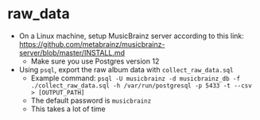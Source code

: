 # raw_data

- On a Linux machine, setup MusicBrainz server according to this link: https://github.com/metabrainz/musicbrainz-server/blob/master/INSTALL.md
	- Make sure you use Postgres version 12
- Using `psql`, export the raw album data with `collect_raw_data.sql`
	- Example command: `psql -U musicbrainz -d musicbrainz_db -f ./collect_raw_data.sql -h /var/run/postgresql -p 5433 -t --csv > [OUTPUT_PATH]`
	- The default password is `musicbrainz`
	- This takes a lot of time

